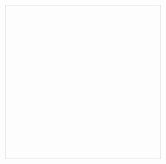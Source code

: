 <img scr="https://github.com/toma-ungureanu/Licenta/blob/master/results_comparison/comparison%200/comparison_0_clean_noisy.png" width="1500" height="500">
